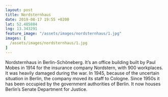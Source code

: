 ```yaml
---
layout: post
title: Nordsternhaus
date: 2019-08-17 19:55 +0200
lat: 52.485884
lng: 13.343291
feature_image: "/assets/images/nordsternhaus/1.jpg"
images: [
  /assets/images/nordsternhaus/1.jpg
]
---
```


Nordsternhaus in Berlin-Schöneberg. It’s an office building built by Paul Mobes in 1914 for the insurance company Nordstern, with 900 workplaces. It was heavily damaged during the war. In 1945, because of the uncertain situation in Berlin, the company moved its staff to Cologne. Since 1950s it has been occupied by the government authorities of Berlin. It now houses Berlin’s Senate Department for Justice.
